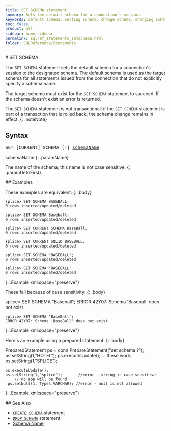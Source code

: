 ```yaml
---
title: SET SCHEMA statement
summary: Sets the default schema for a connection's session.
keywords: default schema, setting schema, change schema, changing schema
toc: false
product: all
sidebar: home_sidebar
permalink: sqlref_statements_setschema.html
folder: SQLReference/Statements
---
```

<section>
<div class="TopicContent" data-swiftype-index="true" markdown="1">
# SET SCHEMA

The `SET SCHEMA` statement sets the default schema for a connection's
session to the designated schema. The default schema is used as the
target schema for all statements issued from the connection that do not
explicitly specify a schema name.

The target schema must exist for the `SET SCHEMA` statement to succeed.
If the schema doesn't exist an error is returned.

The `SET SCHEMA` statement is not transactional: if the `SET SCHEMA`
statement is part of a transaction that is rolled back, the schema
change remains in effect.
{: .noteNote}

## Syntax

<div class="fcnWrapperWide"><pre class="FcnSyntax">
SET [CURRENT] SCHEMA [=] <a href="sqlref_identifiers_types.html#SchemaName">schemaName</a></pre>

</div>
<div class="paramList" markdown="1">
schemaName
{: .paramName}

The name of the schema; this name is not case sensitive.
{: .paramDefnFirst}

</div>
## Examples

These examples are equivalent:
{: .body}

<div class="preWrapperWide" markdown="1">

    splice> SET SCHEMA BASEBALL;
    0 rows inserted/updated/deleted

    splice> SET SCHEMA Baseball;
    0 rows inserted/updated/deleted

    splice> SET CURRENT SCHEMA BaseBall;
    0 rows inserted/updated/deleted

    splice> SET CURRENT SQLID BASEBALL;
    0 rows inserted/updated/deleted

    splice> SET SCHEMA "BASEBALL";
    0 rows inserted/updated/deleted

    splice> SET SCHEMA 'BASEBALL'
    0 rows inserted/updated/deleted
{: .Example xml:space="preserve"}
</div>

These fail because of case sensitivity:
{: .body}

<div class="preWrapperWide" markdown="1">
    splice> SET SCHEMA "Baseball";
    ERROR 42Y07: Schema 'Baseball' does not exist

    splice> SET SCHEMA 'BaseBall';
    ERROR 42Y07: Schema 'BaseBall' does not exist
{: .Example xml:space="preserve"}
</div>

Here's an example using a prepared statement:
{: .body}

<div class="preWrapperWide" markdown="1">
    PreparedStatement ps = conn.PrepareStatement("set schema ?");
    ps.setString(1,"HOTEL");
    ps.executeUpdate();
      ... these work:
    ps.setString(1,"SPLICE");

    ps.executeUpdate();
    ps.setString(1,"splice");       //error - string is case sensitive
        // no app will be found
     ps.setNull(1, Types.VARCHAR); //error - null is not allowed
{: .Example xml:space="preserve"}

</div>
## See Also

* [`CREATE SCHEMA`](sqlref_statements_createschema.html) statement
* [`DROP SCHEMA`](sqlref_statements_dropschema.html) statement
* [Schema Name](sqlref_identifiers_types.html#SchemaName)

</div>
</section>

